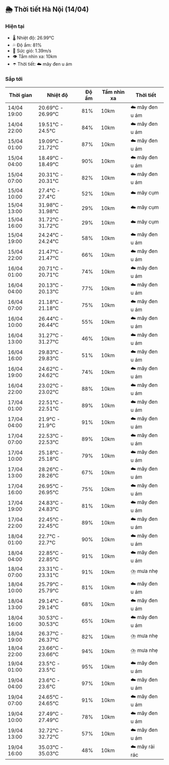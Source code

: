 ## 🌦️ Thời tiết Hà Nội (14/04)

### Hiện tại

- 🌡️ Nhiệt độ: 26.99℃
- 💦 Độ ẩm: 81%
- 💨 Sức gió: 1.39m/s
- 👁️ Tầm nhìn xa: 10km
- ☂️ Thời tiết: ☁️ mây đen u ám

### Sắp tới

| Thời gian | Nhiệt độ | Độ ẩm | Tầm nhìn xa | Thời tiết |
| --- | --- | --- | --- | --- |
| 14/04 19:00 | 20.69℃ - 26.99℃ | 81% | 10km | ☁️ mây đen u ám |
| 14/04 22:00 | 19.51℃ - 24.5℃ | 84% | 10km | ☁️ mây đen u ám |
| 15/04 01:00 | 19.09℃ - 21.72℃ | 87% | 10km | ☁️ mây đen u ám |
| 15/04 04:00 | 18.49℃ - 18.49℃ | 90% | 10km | ☁️ mây đen u ám |
| 15/04 07:00 | 20.31℃ - 20.31℃ | 82% | 10km | ☁️ mây đen u ám |
| 15/04 10:00 | 27.4℃ - 27.4℃ | 52% | 10km | ☁️ mây cụm |
| 15/04 13:00 | 31.98℃ - 31.98℃ | 29% | 10km | ☁️ mây cụm |
| 15/04 16:00 | 31.72℃ - 31.72℃ | 29% | 10km | ☁️ mây cụm |
| 15/04 19:00 | 24.24℃ - 24.24℃ | 58% | 10km | ☁️ mây đen u ám |
| 15/04 22:00 | 21.47℃ - 21.47℃ | 66% | 10km | ☁️ mây đen u ám |
| 16/04 01:00 | 20.71℃ - 20.71℃ | 74% | 10km | ☁️ mây đen u ám |
| 16/04 04:00 | 20.13℃ - 20.13℃ | 77% | 10km | ☁️ mây đen u ám |
| 16/04 07:00 | 21.18℃ - 21.18℃ | 75% | 10km | ☁️ mây đen u ám |
| 16/04 10:00 | 26.44℃ - 26.44℃ | 55% | 10km | ☁️ mây đen u ám |
| 16/04 13:00 | 31.27℃ - 31.27℃ | 46% | 10km | ☁️ mây đen u ám |
| 16/04 16:00 | 29.83℃ - 29.83℃ | 51% | 10km | ☁️ mây đen u ám |
| 16/04 19:00 | 24.62℃ - 24.62℃ | 74% | 10km | ☁️ mây đen u ám |
| 16/04 22:00 | 23.02℃ - 23.02℃ | 88% | 10km | ☁️ mây đen u ám |
| 17/04 01:00 | 22.51℃ - 22.51℃ | 89% | 10km | ☁️ mây đen u ám |
| 17/04 04:00 | 21.9℃ - 21.9℃ | 91% | 10km | ☁️ mây đen u ám |
| 17/04 07:00 | 22.53℃ - 22.53℃ | 89% | 10km | ☁️ mây đen u ám |
| 17/04 10:00 | 25.18℃ - 25.18℃ | 79% | 10km | ☁️ mây đen u ám |
| 17/04 13:00 | 28.26℃ - 28.26℃ | 67% | 10km | ☁️ mây đen u ám |
| 17/04 16:00 | 26.95℃ - 26.95℃ | 75% | 10km | ☁️ mây đen u ám |
| 17/04 19:00 | 24.83℃ - 24.83℃ | 81% | 10km | ☁️ mây đen u ám |
| 17/04 22:00 | 22.45℃ - 22.45℃ | 89% | 10km | ☁️ mây đen u ám |
| 18/04 01:00 | 22.7℃ - 22.7℃ | 90% | 10km | ☁️ mây đen u ám |
| 18/04 04:00 | 22.85℃ - 22.85℃ | 91% | 10km | ☁️ mây đen u ám |
| 18/04 07:00 | 23.31℃ - 23.31℃ | 91% | 10km | ⛈️ mưa nhẹ |
| 18/04 10:00 | 25.79℃ - 25.79℃ | 81% | 10km | ☁️ mây đen u ám |
| 18/04 13:00 | 29.14℃ - 29.14℃ | 68% | 10km | ☁️ mây đen u ám |
| 18/04 16:00 | 30.53℃ - 30.53℃ | 65% | 10km | ☁️ mây đen u ám |
| 18/04 19:00 | 26.37℃ - 26.37℃ | 82% | 10km | ⛈️ mưa nhẹ |
| 18/04 22:00 | 23.66℃ - 23.66℃ | 94% | 10km | ⛈️ mưa nhẹ |
| 19/04 01:00 | 23.5℃ - 23.5℃ | 95% | 10km | ☁️ mây đen u ám |
| 19/04 04:00 | 23.6℃ - 23.6℃ | 97% | 10km | ☁️ mây đen u ám |
| 19/04 07:00 | 24.65℃ - 24.65℃ | 91% | 10km | ☁️ mây đen u ám |
| 19/04 10:00 | 27.49℃ - 27.49℃ | 78% | 10km | ☁️ mây đen u ám |
| 19/04 13:00 | 32.72℃ - 32.72℃ | 57% | 10km | ☁️ mây đen u ám |
| 19/04 16:00 | 35.03℃ - 35.03℃ | 48% | 10km | ☁️ mây rải rác |
